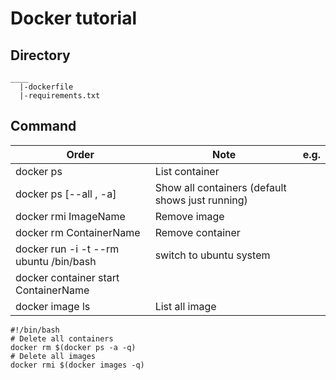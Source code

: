# Docker tutorial

## Directory
```
____
  |-dockerfile
  |-requirements.txt
```
## Command
|Order|Note|e.g.|
|---|---|---|
|docker ps|List container|
|docker ps [--all , -a]	|Show all containers (default shows just running)|
|docker rmi ImageName|Remove image|
|docker rm ContainerName|Remove container|
|docker run -i -t --rm ubuntu /bin/bash|switch to ubuntu system|
|docker container start ContainerName|
|docker image ls|List all image|

```
#!/bin/bash
# Delete all containers
docker rm $(docker ps -a -q)
# Delete all images
docker rmi $(docker images -q)
```
